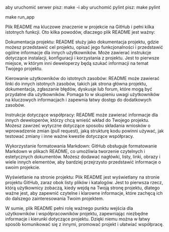 aby uruchomić serwer pisz: make -i
aby uruchomić pylint pisz: make pylint

make run_app


Plik README ma kluczowe znaczenie w projekcie na GitHub i pełni kilka istotnych funkcji.
Oto kilka powodów, dlaczego plik README jest ważny:

Dokumentacja projektu:
README służy jako dokumentacja projektu, gdzie możesz przedstawić cel projektu, opisać jego
funkcjonalności i przedstawić ogólne informacje dla innych użytkowników. Może zawierać instrukcje
dotyczące instalacji, konfiguracji i korzystania z projektu. Jest to pierwsze miejsce, w którym
inni deweloperzy będą szukać informacji na temat Twojego projektu.

Kierowanie użytkowników do istotnych zasobów:
README może zawierać linki do innych istotnych zasobów, takich jak strona główna projektu,
dokumentacja, zgłaszanie błędów, dyskusje lub forum, które mogą być przydatne dla użytkowników.
Pomaga to w skupieniu uwagi użytkowników na kluczowych informacjach i zapewnia łatwy dostęp do dodatkowych zasobów.

Instrukcje dotyczące współpracy:
README może zawierać informacje dla innych deweloperów, którzy chcą wnieść wkład do Twojego projektu.
Możesz zawrzeć wytyczne dotyczące sposobu składania wniosków o wprowadzenie zmian (pull request),
jaką strukturę kodu powinni używać, jak testować zmiany i inne ważne kwestie dotyczące współpracy.

Wykorzystanie formatowania Markdown: GitHub obsługuje formatowanie Markdown w plikach README,
co umożliwia tworzenie czytelnych i estetycznych dokumentów. Możesz dodawać nagłówki, listy,
linki, obrazy i wiele innych elementów, aby bardziej przejrzysto przedstawić informacje o swoim projekcie.

Wyświetlanie na stronie projektu:
Plik README jest wyświetlany na stronie projektu GitHub, zaraz obok listy plików i katalogów.
Jest to pierwsza rzecz, którą użytkownicy zobaczą, kiedy wejdą na Twoją stronę projektu, dlatego ważne jest,
aby zapewnić czytelne i klarowne informacje, które zachęcą ich do dalszego zainteresowania Twoim projektem.

W sumie, plik README pełni rolę ważnego punktu wejścia dla użytkowników i współpracowników projektu,
zapewniając niezbędne informacje i kierunki dotyczące projektu. Dzięki niemu można w łatwy sposób komunikować
się z innymi, promować projekt i ułatwiać współpracę.
